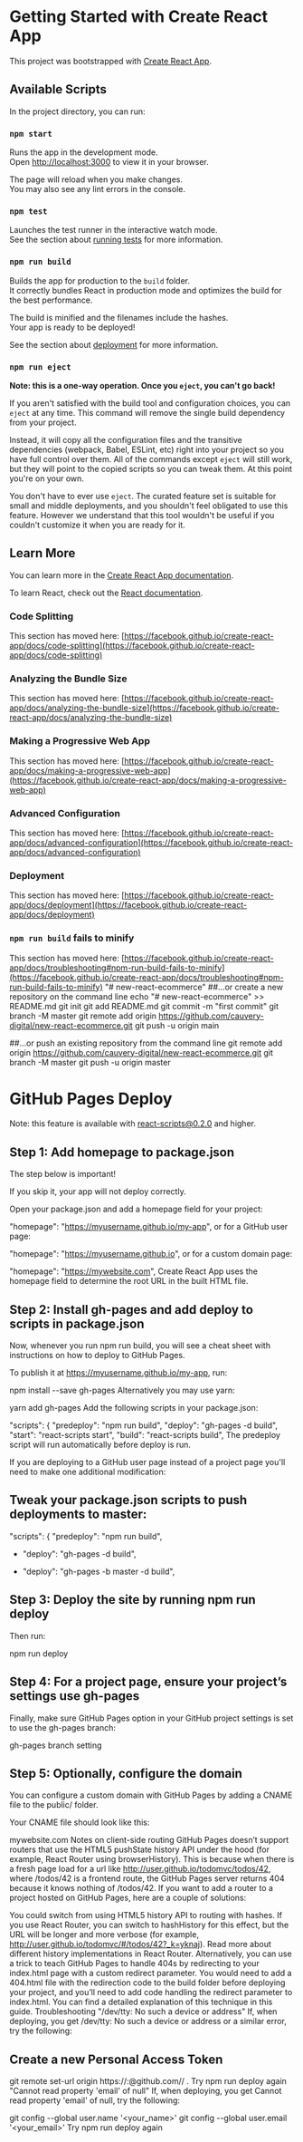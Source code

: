 # Getting Started with Create React App

This project was bootstrapped with [Create React App](https://github.com/facebook/create-react-app).

## Available Scripts

In the project directory, you can run:

### `npm start`

Runs the app in the development mode.\
Open [http://localhost:3000](http://localhost:3000) to view it in your browser.

The page will reload when you make changes.\
You may also see any lint errors in the console.

### `npm test`

Launches the test runner in the interactive watch mode.\
See the section about [running tests](https://facebook.github.io/create-react-app/docs/running-tests) for more information.

### `npm run build`

Builds the app for production to the `build` folder.\
It correctly bundles React in production mode and optimizes the build for the best performance.

The build is minified and the filenames include the hashes.\
Your app is ready to be deployed!

See the section about [deployment](https://facebook.github.io/create-react-app/docs/deployment) for more information.

### `npm run eject`

**Note: this is a one-way operation. Once you `eject`, you can't go back!**

If you aren't satisfied with the build tool and configuration choices, you can `eject` at any time. This command will remove the single build dependency from your project.

Instead, it will copy all the configuration files and the transitive dependencies (webpack, Babel, ESLint, etc) right into your project so you have full control over them. All of the commands except `eject` will still work, but they will point to the copied scripts so you can tweak them. At this point you're on your own.

You don't have to ever use `eject`. The curated feature set is suitable for small and middle deployments, and you shouldn't feel obligated to use this feature. However we understand that this tool wouldn't be useful if you couldn't customize it when you are ready for it.

## Learn More

You can learn more in the [Create React App documentation](https://facebook.github.io/create-react-app/docs/getting-started).

To learn React, check out the [React documentation](https://reactjs.org/).

### Code Splitting

This section has moved here: [https://facebook.github.io/create-react-app/docs/code-splitting](https://facebook.github.io/create-react-app/docs/code-splitting)

### Analyzing the Bundle Size

This section has moved here: [https://facebook.github.io/create-react-app/docs/analyzing-the-bundle-size](https://facebook.github.io/create-react-app/docs/analyzing-the-bundle-size)

### Making a Progressive Web App

This section has moved here: [https://facebook.github.io/create-react-app/docs/making-a-progressive-web-app](https://facebook.github.io/create-react-app/docs/making-a-progressive-web-app)

### Advanced Configuration

This section has moved here: [https://facebook.github.io/create-react-app/docs/advanced-configuration](https://facebook.github.io/create-react-app/docs/advanced-configuration)

### Deployment

This section has moved here: [https://facebook.github.io/create-react-app/docs/deployment](https://facebook.github.io/create-react-app/docs/deployment)

### `npm run build` fails to minify

This section has moved here: [https://facebook.github.io/create-react-app/docs/troubleshooting#npm-run-build-fails-to-minify](https://facebook.github.io/create-react-app/docs/troubleshooting#npm-run-build-fails-to-minify)
"# new-react-ecommerce" 
##…or create a new repository on the command line
echo "# new-react-ecommerce" >> README.md
git init
git add README.md
git commit -m "first commit"
git branch -M master
git remote add origin https://github.com/cauvery-digital/new-react-ecommerce.git
git push -u origin main

##…or push an existing repository from the command line
git remote add origin https://github.com/cauvery-digital/new-react-ecommerce.git
git branch -M master
git push -u origin master

# GitHub Pages Deploy
Note: this feature is available with react-scripts@0.2.0 and higher.

## Step 1: Add homepage to package.json
The step below is important!

If you skip it, your app will not deploy correctly.

Open your package.json and add a homepage field for your project:

  "homepage": "https://myusername.github.io/my-app",
or for a GitHub user page:

  "homepage": "https://myusername.github.io",
or for a custom domain page:

  "homepage": "https://mywebsite.com",
Create React App uses the homepage field to determine the root URL in the built HTML file.

## Step 2: Install gh-pages and add deploy to scripts in package.json
Now, whenever you run npm run build, you will see a cheat sheet with instructions on how to deploy to GitHub Pages.

To publish it at https://myusername.github.io/my-app, run:

npm install --save gh-pages
Alternatively you may use yarn:

yarn add gh-pages
Add the following scripts in your package.json:

  "scripts": {
    "predeploy": "npm run build",
    "deploy": "gh-pages -d build",
    "start": "react-scripts start",
    "build": "react-scripts build",
The predeploy script will run automatically before deploy is run.

If you are deploying to a GitHub user page instead of a project page you'll need to make one additional modification:

## Tweak your package.json scripts to push deployments to master:
  "scripts": {
    "predeploy": "npm run build",
-   "deploy": "gh-pages -d build",
+   "deploy": "gh-pages -b master -d build",

## Step 3: Deploy the site by running npm run deploy
Then run:

npm run deploy

## Step 4: For a project page, ensure your project’s settings use gh-pages
Finally, make sure GitHub Pages option in your GitHub project settings is set to use the gh-pages branch:

gh-pages branch setting

## Step 5: Optionally, configure the domain
You can configure a custom domain with GitHub Pages by adding a CNAME file to the public/ folder.

Your CNAME file should look like this:

mywebsite.com
Notes on client-side routing
GitHub Pages doesn’t support routers that use the HTML5 pushState history API under the hood (for example, React Router using browserHistory). This is because when there is a fresh page load for a url like http://user.github.io/todomvc/todos/42, where /todos/42 is a frontend route, the GitHub Pages server returns 404 because it knows nothing of /todos/42. If you want to add a router to a project hosted on GitHub Pages, here are a couple of solutions:

You could switch from using HTML5 history API to routing with hashes. If you use React Router, you can switch to hashHistory for this effect, but the URL will be longer and more verbose (for example, http://user.github.io/todomvc/#/todos/42?_k=yknaj). Read more about different history implementations in React Router.
Alternatively, you can use a trick to teach GitHub Pages to handle 404s by redirecting to your index.html page with a custom redirect parameter. You would need to add a 404.html file with the redirection code to the build folder before deploying your project, and you’ll need to add code handling the redirect parameter to index.html. You can find a detailed explanation of this technique in this guide.
Troubleshooting
"/dev/tty: No such a device or address"
If, when deploying, you get /dev/tty: No such a device or address or a similar error, try the following:

## Create a new Personal Access Token
git remote set-url origin https://<user>:<token>@github.com/<user>/<repo> .
Try npm run deploy again
"Cannot read property 'email' of null"
If, when deploying, you get Cannot read property 'email' of null, try the following:

git config --global user.name '<your_name>'
git config --global user.email '<your_email>'
Try npm run deploy again
